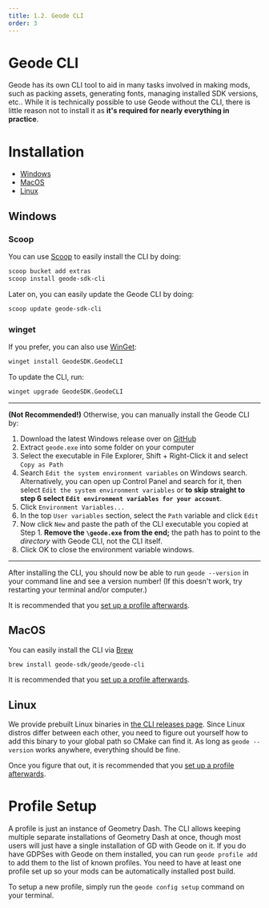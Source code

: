 ```yaml
---
title: 1.2. Geode CLI
order: 3
---
```


# Geode CLI

Geode has its own CLI tool to aid in many tasks involved in making mods, such as packing assets, generating fonts, managing installed SDK versions, etc.. While it is technically possible to use Geode without the CLI, there is little reason not to install it as **it's required for nearly everything in practice**.

# Installation

* [Windows](#windows)
* [MacOS](#macos)
* [Linux](#linux)

## Windows

### Scoop

You can use [Scoop](https://scoop.sh/) to easily install the CLI by doing:
```bash
scoop bucket add extras
scoop install geode-sdk-cli
```
Later on, you can easily update the Geode CLI by doing:
```bash
scoop update geode-sdk-cli
```

### winget

If you prefer, you can also use [WinGet](https://learn.microsoft.com/en-us/windows/package-manager/winget/):
```bash
winget install GeodeSDK.GeodeCLI
```
To update the CLI, run:
```bash
winget upgrade GeodeSDK.GeodeCLI
```

---

**(Not Recommended!)** Otherwise, you can manually install the Geode CLI by:
1. Download the latest Windows release over on [GitHub](https://github.com/geode-sdk/cli/releases/latest)
1. Extract `geode.exe` into some folder on your computer
1. Select the executable in File Explorer, Shift + Right-Click it and select `Copy as Path`
1. Search `Edit the system environment variables` on Windows search. Alternatively, you can open up Control Panel and search for it, then select `Edit the system environment variables` or **to skip straight to step 6 select `Edit environment variables for your account`**.
1. Click `Environment Variables...`
1. In the top `User variables` section, select the `Path` variable and click `Edit`
1. Now click `New` and paste the path of the CLI executable you copied at Step 1. **Remove the `\geode.exe` from the end;** the path has to point to the _directory_ with Geode CLI, not the CLI itself.
1. Click OK to close the environment variable windows.

---

After installing the CLI, you should now be able to run `geode --version` in your command line and see a version number! (If this doesn't work, try restarting your terminal and/or computer.)

It is recommended that you [set up a profile afterwards](#profile-setup).

## MacOS

You can easily install the CLI via [Brew](https://brew.sh)
```bash
brew install geode-sdk/geode/geode-cli
```

It is recommended that you [set up a profile afterwards](#profile-setup).

## Linux

We provide prebuilt Linux binaries in [the CLI releases page]((https://github.com/geode-sdk/cli/releases/latest)). Since Linux distros differ between each other, you need to figure out yourself how to add this binary to your global path so CMake can find it. As long as `geode --version` works anywhere, everything should be fine.

Once you figure that out, it is recommended that you [set up a profile afterwards](#profile-setup).

# Profile Setup

A profile is just an instance of Geometry Dash. The CLI allows keeping multiple separate installations of Geometry Dash at once, though most users will just have a single installation of GD with Geode on it. If you do have GDPSes with Geode on them installed, you can run `geode profile add` to add them to the list of known profiles. You need to have at least one profile set up so your mods can be automatically installed post build.

To setup a new profile, simply run the `geode config setup` command on your terminal.
